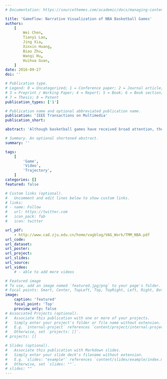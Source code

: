 ```yaml
---
# Documentation: https://sourcethemes.com/academic/docs/managing-content/

title: 'GameFlow: Narrative Visualization of NBA Basketball Games'
authors:
    [
        Wei Chen,
        Tianyi Lao,
        Jing Xia,
        Xinxin Huang,
        Biao Zhu,
        Wanqi Hu,
        Huihua Guan,
    ]
date: 2016-09-27
doi: ''

# Publication type.
# Legend: 0 = Uncategorized; 1 = Conference paper; 2 = Journal article;
# 3 = Preprint / Working Paper; 4 = Report; 5 = Book; 6 = Book section;
# 7 = Thesis; 8 = Patent
publication_types: ['1']

# Publication name and optional abbreviated publication name.
publication: 'IEEE Transactions on Multimedia'
publication_short: 

abstract: 'Although basketball games have received broad attention, the forms of game reports and webcast are purely content-based cross-media: texts, videos, snapshots, and performance figures. Analytical narrations of games that seek to compose a complete game from heterogeneous datasets are challenging for general media producers because such a composition is time-consuming and heavily depends on domain experts. In particular, an appropriate analytical commentary of basketball games requires two factors, namely, rich context and domain knowledge, which includes game events, player locations, player profiles, and team profiles, among others. This type of analytical commentary elicits a timely and effective basketball game data visualization made up of different sources of media. Existing visualizations of basketball games mainly profile a particular aspect of the game. Therefore, this paper presents an expressive visualization scheme that comprehensively illustrates NBA games with three levels of details: a season level, a game level, and a session level. We reorganize a basketball game as a sequence of sessions to depict the game states and heated confrontations. We design and implement a live system that integrates multimedia NBA datasets: play-by-play text data, box score data, game video data, and action area data. We demonstrate the effectiveness of this scheme with case studies and user feedbacks.'

# Summary. An optional shortened abstract.
summary: ''

tags:
    [
        'Game',
		'Video',
		'Trajectory',
    ]
categories: []
featured: false

# Custom links (optional).
#   Uncomment and edit lines below to show custom links.
# links:
# - name: Follow
#   url: https://twitter.com
#   icon_pack: fab
#   icon: twitter

url_pdf:
    - http://www.cad.zju.edu.cn/home/vagblog/VAG_Work/TMM_NBA.pdf
url_code:
url_dataset:
url_poster:
url_project:
url_slides:
url_source:
url_video:
    # - able to add more videos

# Featured image
# To use, add an image named `featured.jpg/png` to your page's folder.
# Focal points: Smart, Center, TopLeft, Top, TopRight, Left, Right, BottomLeft, Bottom, BottomRight.
image:
    caption: 'featured'
    focal_point: 'Top'
    preview_only: false
# Associated Projects (optional).
#   Associate this publication with one or more of your projects.
#   Simply enter your project's folder or file name without extension.
#   E.g. `internal-project` references `content/project/internal-project/index.md`.
#   Otherwise, set `projects: []`.
# projects: []

# Slides (optional).
#   Associate this publication with Markdown slides.
#   Simply enter your slide deck's filename without extension.
#   E.g. `slides: "example"` references `content/slides/example/index.md`.
#   Otherwise, set `slides: ""`.
# slides: ""
---
```

